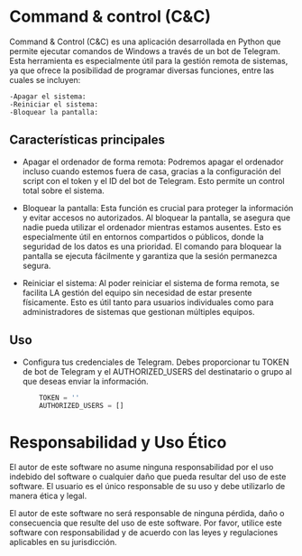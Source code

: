 
# Command & control (C&C)
Command & Control (C&C) es una aplicación desarrollada en Python que permite ejecutar comandos de Windows a través de un bot de Telegram. Esta herramienta es especialmente útil para la gestión remota de sistemas, ya que ofrece la posibilidad de programar diversas funciones, entre las cuales se incluyen:
   
    -Apagar el sistema:
    -Reiniciar el sistema: 
    -Bloquear la pantalla: 


## Características principales

- Apagar el ordenador de forma remota: Podremos apagar el ordenador incluso cuando estemos fuera de casa, gracias a la configuración del script con el token y el ID del bot de Telegram. Esto permite un control total sobre el sistema.

- Bloquear la pantalla: Esta función es crucial para proteger la información y evitar accesos no autorizados. Al bloquear la pantalla, se asegura que nadie pueda utilizar el ordenador mientras estamos ausentes. Esto es especialmente útil en entornos compartidos o públicos, donde la seguridad de los datos es una prioridad. El comando para bloquear la pantalla se ejecuta fácilmente y garantiza que la sesión permanezca segura.

- Reiniciar el sistema: Al poder reiniciar el sistema de forma remota, se facilita LA gestión del equipo sin necesidad de estar presente físicamente. Esto es útil tanto para usuarios individuales como para administradores de sistemas que gestionan múltiples equipos.
  
## Uso
- Configura tus credenciales de Telegram. Debes proporcionar
   tu TOKEN de bot de Telegram y el AUTHORIZED_USERS del destinatario o grupo al que deseas enviar la información.

    ```python  
        TOKEN = ''
        AUTHORIZED_USERS = []  
    ```
       
# Responsabilidad y Uso Ético
El autor de este software no asume ninguna responsabilidad por el uso indebido del 
software o cualquier daño que pueda resultar del uso de este software. El usuario es el único 
responsable de su uso y debe utilizarlo de manera ética y legal.

El autor de este software no será responsable de ninguna pérdida, daño o consecuencia que resulte del uso de este software.
Por favor, utilice este software con responsabilidad y de acuerdo con las leyes y regulaciones aplicables en su jurisdicción.

